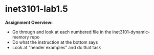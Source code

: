 # inet3101-lab1.5
**Assignment Overview:** 
- Go through and look at each numbered file in the inet3101-dynamic-memory repo
- Do what the instruction at the bottom says
- Look at "header examples" and do that task


